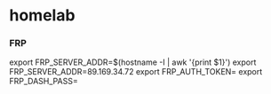 # homelab

### FRP
export FRP_SERVER_ADDR=$(hostname -I | awk '{print $1}')
export FRP_SERVER_ADDR=89.169.34.72
export FRP_AUTH_TOKEN=
export FRP_DASH_PASS=
